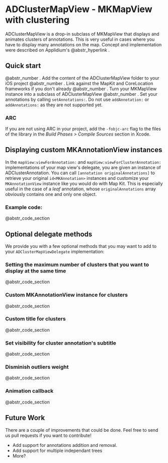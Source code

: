 # ADClusterMapView - MKMapView with clustering

ADClusterMapView is a drop-in subclass of MKMapView that displays and animates clusters of annotations. This is very useful in cases where you have to display many annotations on the map. Concept and implementation were described on Applidium's @abstr_hyperlink .

## Quick start

@abstr_number . Add the content of the ADClusterMapView folder to your iOS project @abstr_number . Link against the MapKit and CoreLocation frameworks if you don't already @abstr_number . Turn your MKMapView instance into a subclass of ADClusterMapView @abstr_number . Set your annotations by calling `setAnnotations:`. Do not use `addAnnotation:` or `addAnnotations:` as they are not supported yet.

### ARC

If you are not using ARC in your project, add the `-fobjc-arc` flag to the files of the library in the _Build Phases > Compile Sources_ section in Xcode.

## Displaying custom MKAnnotationView instances

In the `mapView:viewForAnnotation:` and `mapView:viewForClusterAnnotation:` implementations of your map view's delegate, you are given an instance of ADClusterAnnotation. You can call `[annotation originalAnnotations]` to retrieve your original `id<MKAnnotation>` instances and customize your `MKAnnotationView` instance like you would do with Map Kit. This is especially useful in the case of a _leaf_ annotation, whose `originalAnnotations` array obviously contains one and only one object.

### Example code:

@abstr_code_section 

## Optional delegate methods

We provide you with a few optional methods that you may want to add to your `ADClusterMapViewDelegate` implementation:

### Setting the maximum number of clusters that you want to display at the same time

@abstr_code_section 

### Custom MKAnnotationView instance for clusters

@abstr_code_section 

### Custom title for clusters

@abstr_code_section 

### Set visibility for cluster annotation's subtitle

@abstr_code_section 

### Disminish outliers weight

@abstr_code_section 

### Animation callback

@abstr_code_section 

## Future Work

There are a couple of improvements that could be done. Feel free to send us pull requests if you want to contribute!

  * Add support for annotations addition and removal.
  * Add support for multiple independant trees
  * More?


